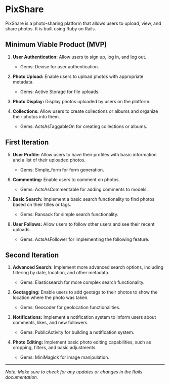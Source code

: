 # PixShare
PixShare is a photo-sharing platform that allows users to upload, view, and share photos. It is built using Ruby on Rails.

## Minimum Viable Product (MVP)

1. **User Authentication:** Allow users to sign up, log in, and log out.
   - Gems: Devise for user authentication.

2. **Photo Upload:** Enable users to upload photos with appropriate metadata.
   - Gems: Active Storage for file uploads.

3. **Photo Display:** Display photos uploaded by users on the platform.

4. **Collections:** Allow users to create collections or albums and organize their photos into them.
   - Gems: ActsAsTaggableOn for creating collections or albums.


## First Iteration

5. **User Profile:** Allow users to have their profiles with basic information and a list of their uploaded photos.
   - Gems: Simple_form for form generation.

6. **Commenting:** Enable users to comment on photos.
   - Gems: ActsAsCommentable for adding comments to models.

7. **Basic Search:** Implement a basic search functionality to find photos based on their titles or tags.
   - Gems: Ransack for simple search functionality.

2. **User Follows:** Allow users to follow other users and see their recent uploads.
   - Gems: ActsAsFollower for implementing the following feature.


## Second Iteration

1. **Advanced Search:** Implement more advanced search options, including filtering by date, location, and other metadata.
   - Gems: Elasticsearch for more complex search functionality.

2. **Geotagging:** Enable users to add geotags to their photos to show the location where the photo was taken.
   - Gems: Geocoder for geolocation functionalities.

3. **Notifications:** Implement a notification system to inform users about comments, likes, and new followers.
   - Gems: PublicActivity for building a notification system.
    
4. **Photo Editing:** Implement basic photo editing capabilities, such as cropping, filters, and basic adjustments.
   - Gems: MiniMagick for image manipulation.


---

*Note: Make sure to check for any updates or changes in the Rails documentation.*
